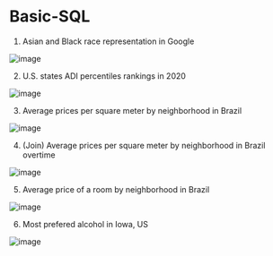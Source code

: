 # Basic-SQL

1. Asian and Black race representation in Google

![image](https://user-images.githubusercontent.com/100343727/155853001-19d6c6fe-a06e-4f70-a4d8-5f7a29f1d603.png)

2. U.S. states ADI percentiles rankings in 2020

![image](https://user-images.githubusercontent.com/100343727/155852954-6ac4690c-16d1-4c59-ac0d-3350046ac8fd.png)

3. Average prices per square meter by neighborhood in Brazil

![image](https://user-images.githubusercontent.com/100343727/155892669-49838180-215f-4547-9b7a-3bec17516856.png)

4. (Join) Average prices per square meter by neighborhood in Brazil overtime

![image](https://user-images.githubusercontent.com/100343727/155892784-58f5efdb-1a7e-4cde-a189-0abc6ca12a1f.png)

5. Average price of a room by neighborhood in Brazil

![image](https://user-images.githubusercontent.com/100343727/155894669-e12a0c13-1bc0-42fa-85d5-8ffa0182eade.png)

6. Most prefered alcohol in Iowa, US

![image](https://user-images.githubusercontent.com/100343727/155955068-b99088da-54a9-4a15-ac4a-0aebd36c12da.png)
